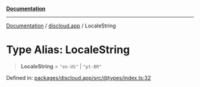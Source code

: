 [**Documentation**](../../README.md)

***

[Documentation](../../packages.md) / [discloud.app](../README.md) / LocaleString

# Type Alias: LocaleString

> **LocaleString** = `"en-US"` \| `"pt-BR"`

Defined in: [packages/discloud.app/src/@types/index.ts:32](https://github.com/discloud/discloud.app/blob/e06d08869d94db25520cbe5fdcc3cdbc242fb0cb/packages/discloud.app/src/@types/index.ts#L32)
